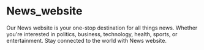 # News_website
Our News website is your one-stop destination for all things news. Whether you're interested in politics, business, technology, health, sports, or entertainment. Stay connected to the world with News website.
